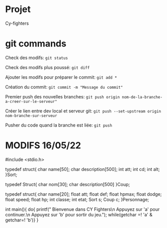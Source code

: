 # Projet
Cy-fighters

# git commands
Check des modifs:
`git status`

Check des modifs plus poussé:
`git diff`

Ajouter les modifs pour préparer le commit:
`git add *`

Création du commit:
`git commit -m "Message du commit"`

Premier push des nouvelles branches: 
`git push origin nom-de-la-branche-a-creer-sur-le-serveur"`

Créer le lien entre dev local et serveur git:
`git push --set-upstream origin nom-branche-sur-serveur`

Pusher du code quand la branche est liée: 
`git push`

# MODIFS 16/05/22

#include <stdio.h>

typedef struct{
    char name[50];
    char description[500];
    int att;
    int cd;
    int alt;
}Sort;

typedef Struct{
    char nom[30];
    char description[500]
}Coup;

typedef struct{
    char name[20];
    float att;
    float def;
    float hpmax;
    float dodge;
    float speed;
    float hp;
    int classe;
    int etat;
    Sort s;
    Coup c;
}Personnage;

int main(){
    do{
        printf("    Bienvenue dans CY Fighters\n    Appuyez sur 'a' pour continuer.\n    Appuyez sur 'b' pour sortir du jeu.");
    while(getchar =! 'a' & getchar=! 'b')}
}
